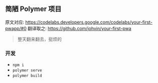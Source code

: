 ## 简陋 Polymer 项目

原文对应: https://codelabs.developers.google.com/codelabs/your-first-pwapp/#0
翻译取之: https://github.com/johvin/your-first-pwa

> 整天翻来翻去，挺烦的

### 开发

- `npm i`
- `polymer serve`
- `polymer build`
